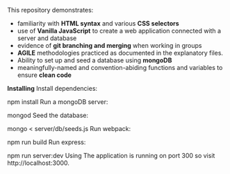 This repository demonstrates:

* familiarity with **HTML syntax** and various **CSS selectors** 
* use of **Vanilla JavaScript** to create a web application connected with a server and database
* evidence of **git branching and merging** when working in groups
* **AGILE** methodologies practiced as documented in the explanatory files. 
* Ability to set up and seed a database using **mongoDB**
* meaningfully-named and convention-abiding functions and variables to ensure **clean code**


**Installing**
Install dependencies:

npm install
Run a mongoDB server:

mongod
Seed the database:

mongo < server/db/seeds.js
Run webpack:

npm run build
Run express:

npm run server:dev
Using
The application is running on port 300 so visit http://localhost:3000.
